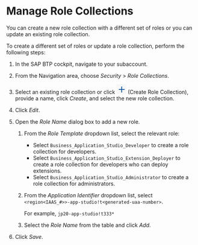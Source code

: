 <!-- loio7870fafa343543829c49a15d0e37c9c0 -->

# Manage Role Collections

You can create a new role collection with a different set of roles or you can update an existing role collection.

To create a different set of roles or update a role collection, perform the following steps:

1.  In the SAP BTP cockpit, navigate to your subaccount.
2.  From the Navigation area, choose *Security* \> *Role Collections*.
3.  Select an existing role collection or click ![](images/Create_Role_Collection_icon_09b623b.png) \(Create Role Collection\), provide a name, click *Create*, and select the new role collection.
4.  Click *Edit*.
5.  Open the *Role Name* dialog box to add a new role.
    1.  From the *Role Template* dropdown list, select the relevant role:
        -   Select `Business_Application_Studio_Developer` to create a role collection for developers.
        -   Select `Business_Application_Studio_Extension_Deployer` to create a role collection for developers who can deploy extensions.
        -   Select `Business_Application_Studio_Administrator` to create a role collection for administrators.

    2.  From the *Application Identifier* dropdown list, select `<region<IAAS_#>>-app-studio!t<generated-uaa-number>`.

        For example, `jp20-app-studio!t333*`

    3.  Select the *Role Name* from the table and click *Add*.

6.  Click *Save*.

